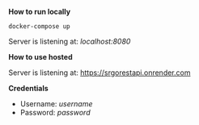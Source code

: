 **How to run locally**

```
docker-compose up
```

Server is listening at: _localhost:8080_

**How to use hosted**

Server is listening at: https://srgorestapi.onrender.com

**Credentials**

- Username: _username_
- Password: _password_
